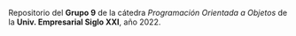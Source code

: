Repositorio del **Grupo 9** de la cátedra *Programación Orientada a Objetos* de la **Univ. Empresarial Siglo XXI**, año 2022.
